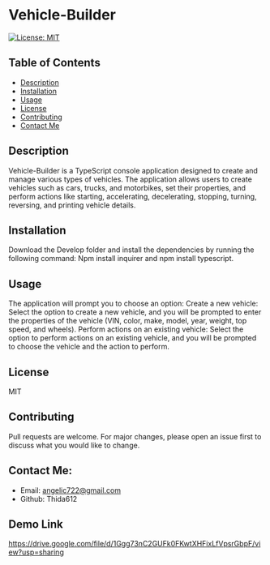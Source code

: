 # Vehicle-Builder
[![License: MIT](https://img.shields.io/badge/License-MIT-yellow.svg)](https://opensource.org/licenses/MIT)




## Table of Contents
* [Description](#description)
* [Installation](#installation)
* [Usage](#usage)
* [License](#license)
* [Contributing](#contributing)
* [Contact Me](#contact-me)

## Description 
Vehicle-Builder is a TypeScript console application designed to create and manage various types of vehicles. The application allows users to create vehicles such as cars, trucks, and motorbikes, set their properties, and perform actions like starting, accelerating, decelerating, stopping, turning, reversing, and printing vehicle details.

## Installation 
Download the Develop folder and install the dependencies by running the following command: Npm install inquirer and npm install typescript.

## Usage 
The application will prompt you to choose an option:
Create a new vehicle: Select the option to create a new vehicle, and you will be prompted to enter the properties of the vehicle (VIN, color, make, model, year, weight, top speed, and wheels).
Perform actions on an existing vehicle: Select the option to perform actions on an existing vehicle, and you will be prompted to choose the vehicle and the action to perform.

## License 
MIT

## Contributing 
Pull requests are welcome. For major changes, please open an issue first
to discuss what you would like to change.

## Contact Me:
* Email: angelic722@gmail.com
* Github: Thida612

## Demo Link
https://drive.google.com/file/d/1Ggg73nC2GUFk0FKwtXHFixLfVpsrGbpF/view?usp=sharing

